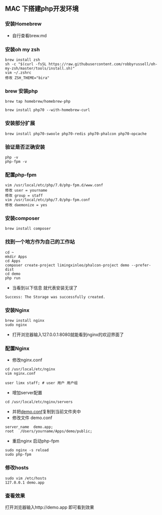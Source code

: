 ## MAC 下搭建php开发环境

### 安装Homebrew
* 自行查看brew.md

### 安装oh my zsh
~~~
brew install zsh
sh -c "$(curl -fsSL https://raw.githubusercontent.com/robbyrussell/oh-my-zsh/master/tools/install.sh)"
vim ~/.zshrc
修改 ZSH_THEME="bira"
~~~

### brew 安装php
~~~ 
brew tap homebrew/homebrew-php  

brew install php70 --with-homebrew-curl
~~~

### 安装部分扩展
~~~
brew install php70-swoole php70-redis php70-phalcon php70-opcache
~~~

### 验证是否正确安装
~~~
php -v
php-fpm -v
~~~

### 配置php-fpm
~~~
vim /usr/local/etc/php/7.0/php-fpm.d/www.conf
修改 user = yourname
修改 group = staff
vim /usr/local/etc/php/7.0/php-fpm.conf
修改 daemonize = yes
~~~

### 安装composer
~~~
brew install composer
~~~

### 找到一个地方作为自己的工作站
~~~
cd ~
mkdir Apps
cd Apps
composer create-project limingxinleo/phalcon-project demo --prefer-dist
cd demo
php run 
~~~
* 当看到以下信息 就代表安装无误了
~~~
Success: The Storage was successfully created. 
~~~

### 安装Nginx
~~~
brew install nginx
sudo nginx
~~~
* 打开浏览器输入127.0.0.1:8080就能看到nginx的欢迎界面了

### 配置Nginx
* 修改nginx.conf
~~~
cd /usr/local/etc/nginx
vim nginx.conf

user limx staff; # user 用户 用户组
~~~

* 增加server配置
~~~
cd /usr/local/etc/nginx/servers
~~~
* 并把[demo.conf](http://7xrqhy.com1.z0.glb.clouddn.com/phalcon.conf)复制到当前文件夹中
* 修改文件 demo.conf
~~~
server_name  demo.app;
root   /Users/yourname/Apps/demo/public;
~~~
* 重启nginx 启动php-fpm
~~~
sudo nginx -s reload
sudo php-fpm
~~~

### 修改hosts
~~~
sudo vim /etc/hosts
127.0.0.1 demo.app
~~~

### 查看效果
打开浏览器输入http://demo.app 即可看到效果
